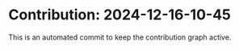 # Contribution: 2024-12-16-10-45
This is an automated commit to keep the contribution graph active.
